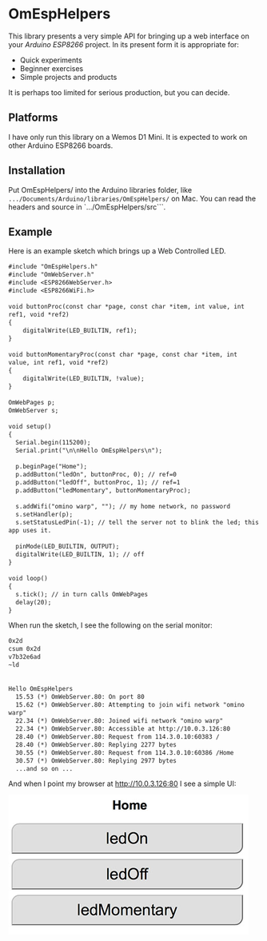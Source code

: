 # OmEspHelpers #

This library presents a very simple API for bringing up a web interface on your 
*Arduino ESP8266* project. In its present form it is appropriate for:

* Quick experiments
* Beginner exercises
* Simple projects and products

It is perhaps too limited for serious production, but you can decide.

## Platforms ##

I have only run this library on a Wemos D1 Mini. It is expected to work on other Arduino ESP8266 boards.

## Installation ##

Put OmEspHelpers/ into the Arduino libraries folder, like ```.../Documents/Arduino/libraries/OmEspHelpers/``` on Mac. You 
can read the headers and source in `.../OmEspHelpers/src```.

## Example ##

Here is an example sketch which brings up a Web Controlled LED.

```
#include "OmEspHelpers.h"
#include "OmWebServer.h"
#include <ESP8266WebServer.h>
#include <ESP8266WiFi.h>

void buttonProc(const char *page, const char *item, int value, int ref1, void *ref2)
{
    digitalWrite(LED_BUILTIN, ref1);
}

void buttonMomentaryProc(const char *page, const char *item, int value, int ref1, void *ref2)
{
    digitalWrite(LED_BUILTIN, !value);
}

OmWebPages p;
OmWebServer s;

void setup() 
{
  Serial.begin(115200);
  Serial.print("\n\nHello OmEspHelpers\n");

  p.beginPage("Home");
  p.addButton("ledOn", buttonProc, 0); // ref=0
  p.addButton("ledOff", buttonProc, 1); // ref=1
  p.addButton("ledMomentary", buttonMomentaryProc);
  
  s.addWifi("omino warp", ""); // my home network, no password
  s.setHandler(p);
  s.setStatusLedPin(-1); // tell the server not to blink the led; this app uses it.

  pinMode(LED_BUILTIN, OUTPUT);
  digitalWrite(LED_BUILTIN, 1); // off
}

void loop() 
{
  s.tick(); // in turn calls OmWebPages
  delay(20);
}
```

When run the sketch, I see the following on the serial monitor:

```
0x2d
csum 0x2d
v7b32e6ad
~ld


Hello OmEspHelpers
  15.53 (*) OmWebServer.80: On port 80
  15.62 (*) OmWebServer.80: Attempting to join wifi network "omino warp"
  22.34 (*) OmWebServer.80: Joined wifi network "omino warp"
  22.34 (*) OmWebServer.80: Accessible at http://10.0.3.126:80
  28.40 (*) OmWebServer.80: Request from 114.3.0.10:60383 /
  28.40 (*) OmWebServer.80: Replying 2277 bytes
  30.55 (*) OmWebServer.80: Request from 114.3.0.10:60386 /Home
  30.57 (*) OmWebServer.80: Replying 2977 bytes
  ...and so on ...
```

And when I point my browser at http://10.0.3.126:80 I see a simple UI:

![screen shot](img/screenshot1.jpg)
